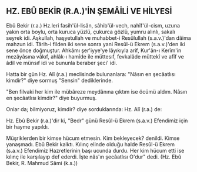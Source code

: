 ## HZ. EBÛ BEKİR (R.A.)'İN ŞEMÂİLİ VE HİLYESİ

Ebû Bekir (r.a.) Hz.leri fasih'ül-lisân, sâhib'ül-vech, nahîf'ül-cism, uzuna yakın orta boylu, orta ku­ruca yüzlü, çukurca gözlü, yumru alınlı, sakalı seyrek idi. Aşkullah, haşyetullah ve muhabbet-i Resûlullah (s.a.v.)'dan dâima mahzun idi. Târih-i filden iki sene sonra yani Resûl-ü Ekrem (s.a.v.)'den iki sene önce doğmuştur. Ahkâmı şer'iyye'ye lâyıkıyla arif, Kur'ân-ı Kerîm'in mezâyâsına vâkıf, ahlâk-ı hamîde ile müttesıf, fevkalâde müttekî ve afîf ve âdil ve münsıf idi ve bununla beraber şeci' idi.

Hatta bir gün Hz. Alî (r.a.) meclisinde bulunanlara: "Nâsın en şecâatlısı kimdir?" diye sormuş "Sensin" dediklerinde.

"Ben filvaki her kim ile mübâreze meydânına çık­tım ise öcümü aldım. Nâsın en şecâatlısı kimdir?" di­ye buyurmuş.

Onlar da; bilmiyoruz, kimdir? diye sorduklarında: Hz. Alî (r.a.) de:

Hz. Ebû Bekir (r.a.)'dir ki, "Bedr" günü Resûl-ü Ekrem (s.a.v.) Efendimiz için bir hayme yapıldı.

Müşriklerden bir kimse hücum etmesin. Kim bek­leyecek? denildi. Kimse yanaşmadı. Ebû Bekir kalktı. Kılınç elinde olduğu halde Resûl-ü Ekrem (s.a.v.) Efendimiz Hazretlerinin başı ucunda durdu. Her kim hücum etti ise kılınç ile karşılayıp def ederdi. İşte nâs'ın şecâatlısı O'dur" dedi. (Hz. Ebû Bekir, R. Mahmud Sâmi (k.s.))
